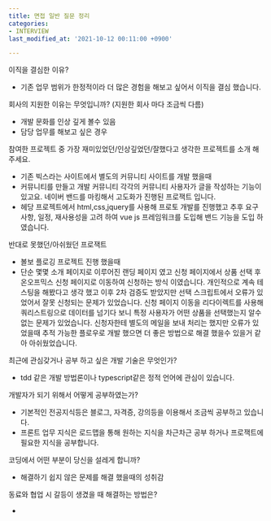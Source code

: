 ```yaml
---
title: 면접 일반 질문 정리
categories:
- INTERVIEW
last_modified_at: '2021-10-12 00:11:00 +0900'

---
```


이직을 결심한 이유?

- 기존 업무 범위가 한정적이라 더 많은 경험을 해보고 싶어서 이직을 결심 했습니다.

회사의 지원한 이유는 무엇입니까? (지원한 회사 마다 조금씩 다름)

- 개발 문화를 인상 깊게 볼수 있음
- 담당 업무를 해보고 싶은 경우

참여한 프로젝트 중 가장 재미있었던/인상깊었던/잘했다고 생각한 프로젝트를 소개 해 주세요.

- 기존 빅스라는 사이트에서 별도의 커뮤니티 사이트를 개발 했을때
- 커뮤니티를 만들고 개발 커뮤니티 각각의 커뮤니티 사용자가 글을 작성하는 기능이 있고요. 네이버 밴드를 마킹해서 고도화가 진행된 프로잭트 입니다.
- 헤당 프로젝트에서 html,css,jquery를 사용해 프로토 개발를 진행했고 추후 요구 사항, 일정, 재사용성을 고려 하여 vue js 프레임워크를 도입해 밴드 기능을 도입 하였습니다.

반대로 못했던/아쉬웠던 프로잭트

- 볼보 플로깅 프로젝트 진행 했을때
- 단순 몇몇 소개 페이지로 이루어진 랜딩 페이지 였고 신청 페이지에서 상품 선택 후 온오프믹스 신청 페이지로 이동하여 신청하는 방식 이였습니다. 개인적으로 계속 테스팅을 해봤다고 생각 했고 이후 2차 검증도 받았지만 선택 스크립트에서 오류가 있었어서 잘못 신청되는 문제가 있었습니다. 신청 페이지 이동을 리다이렉트를 사용해 쿼리스트링으로 데이터를 넘기다 보니 특정 사용자가 어떤 상품을 선택했는지 알수 없는 문제가 있었습니다. 신청자한테 별도의 메일을 보내 처리는 했지만 오류가 있었을때 추적 가능한 플로우로 개발 했으면 더 좋은 방법으로 해결 했을수 있을거 같아 아쉬웠었습니다. 

최근에 관심갖거나 공부 하고 싶은 개발 기술은 무엇인가?

- tdd 같은 개발 방법론이나 typescript같은 정적 언어에 관심이 있습니다.

개발자가 되기 위해서 어떻게 공부하였는가?

- 기본적인 전공지식등은 블로그, 자격증, 강의등을 이용해서 조금씩 공부하고 있습니다.
- 프론트 업무 지식은 로드맵을 통해 원하는 지식을 차근차근 공부 하거나 프로잭트에 필요한 지식을 공부합니다.

코딩에서 어떤 부분이 당신을 설레게 합니까?

- 해결하기 쉽지 않은 문제를 해결 했을때의 성취감

동료와 협업 시 갈등이 생겼을 때 해결하는 방법은?

- 